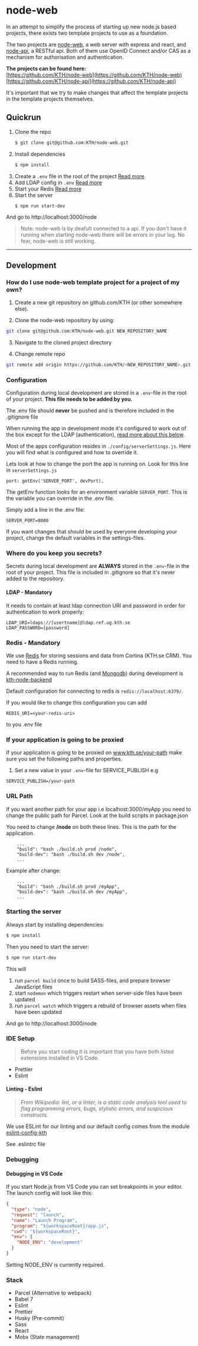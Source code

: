 # node-web

In an attempt to simplify the process of starting up new node.js based projects, there exists two template projects to use as a foundation.

The two projects are [node-web](https://github.com/KTH/node-web), a web server with express and react, and [node-api](https://github.com/KTH/node-api), a RESTful api. Both of them use OpenID Connect and/or CAS as a mechanism for authorisation and authentication.

**The projects can be found here:**  
[https://github.com/KTH/node-web](https://github.com/KTH/node-web)  
[https://github.com/KTH/node-api](https://github.com/KTH/node-api)

It's important that we try to make changes that affect the template projects in the template projects themselves.

## Quickrun

1.  Clone the repo
    ```bash
    $ git clone git@github.com:KTH/node-web.git
    ```
2.  Install dependencies
    ```bash
    $ npm install
    ```
3.  Create a `.env` file in the root of the project [Read more](#Configuration)
4.  Add LDAP config in `.env` [Read more](#Where-do-you-keep-you-secrets)
5.  Start your Redis [Read more](#Redis---Mandatory)
6.  Start the server
    ```bash
    $ npm run start-dev
    ```

And go to http://localhost:3000/node

> Note: node-web is by deafult connected to a api. If you don't have it running when starting node-web there will be errors in your log. No fear, node-web is still working.

---

## Development

### How do I use node-web template project for a project of my own?

1. Create a new git repository on github.com/KTH (or other somewhere else).

2. Clone the node-web repository by using:

```bash
git clone git@github.com:KTH/node-web.git NEW_REPOSITORY_NAME
```

3. Navigate to the cloned project directory

4. Change remote repo

```bash
git remote add origin https://github.com/KTH/<NEW_REPOSITORY_NAME>.git
```

### Configuration

Configuration during local development are stored in a `.env`-file in the root of your project. **This file needs to be added by you.**

The .env file should **never** be pushed and is therefore included in the .gitignore file

When running the app in development mode it's configured to work out of the box except for the LDAP (authentication), [read more about this below](#Where-do-you-keep-you-secrets).

Most of the apps configuration resides in `./config/serverSettings.js`. Here you will find what is configured and how to override it.

Lets look at how to change the port the app is running on. Look for this line in `serverSettings.js`

```
port: getEnv('SERVER_PORT', devPort),
```

The getEnv function looks for an environment variable `SERVER_PORT`. This is the variable you can override in the .env file.

Simply add a line in the .env file:

```
SERVER_PORT=8080
```

If you want changes that should be used by everyone developing your project, change the default variables in the settings-files.

### Where do you keep you secrets?

Secrets during local development are **ALWAYS** stored in the `.env`-file in the root of your project. This file is included in .gitignore so that it's never added to the repository.

#### LDAP - Mandatory

It needs to contain at least ldap connection URI and password in order for authentication to work properly:

```
LDAP_URI=ldaps://[usertname]@ldap.ref.ug.kth.se
LDAP_PASSWORD=[password]
```

### Redis - Mandatory

We use [Redis](https://redis.io/) for storing sessions and data from Cortina (KTH.se CRM). You need to have a Redis running.

A recommended way to run Redis (and [Mongodb](https://www.mongodb.com/)) during development is [kth-node-backend](https://gita.sys.kth.se/Infosys/kth-node-backend)

Default configuration for connecting to redis is `redis://localhost:6379/`.

If you would like to change this configuration you can add

`REDIS_URI=<your-redis-uri>`

to you .env file

### If your application is going to be proxied

If your application is going to be proxied on www.kth.se/your-path make sure you set the following paths and properties.

1. Set a new value in your `.env`-file for SERVICE_PUBLISH e.g

```
SERVICE_PUBLISH=/your-path
```

### URL Path

If you want another path for your app i.e localhost:3000/myApp you need to change the public path for Parcel. Look at the build scripts in package.json

You need to change **/node** on both these lines. This is the path for the application.

```
    ...
    "build": "bash ./build.sh prod /node",
    "build-dev": "bash ./build.sh dev /node",
    ...
```

Example after change:

```
    ...
    "build": "bash ./build.sh prod /myApp",
    "build-dev": "bash ./build.sh dev /myApp",
    ...
```

### Starting the server

Always start by installing dependencies:

```bash
$ npm install
```

Then you need to start the server:

```bash
$ npm run start-dev
```

This will

1. run `parcel build` once to build SASS-files, and prepare browser JavaScript files
2. start `nodemon` which triggers restart when server-side files have been updated
3. run `parcel watch` which triggers a rebuild of browser assets when files have been updated

And go to http://localhost:3000/node

### IDE Setup

> Before you start coding it is important that you have both listed extensions installed in VS Code.

- Prettier
- Eslint

#### Linting - Eslint

> _From Wikipedia: lint, or a linter, is a static code analysis tool used to flag programming errors, bugs, stylistic errors, and suspicious constructs._

We use ESLint for our linting and our default config comes from the module [eslint-config-kth](https://github.com/KTH/eslint-config-kth)

See .eslintrc file

### Debugging

#### Debugging in VS Code

If you start Node.js from VS Code you can set breakpoints in your editor. The launch config will look like this:

```json
{
  "type": "node",
  "request": "launch",
  "name": "Launch Program",
  "program": "${workspaceRoot}/app.js",
  "cwd": "${workspaceRoot}",
  "env": {
    "NODE_ENV": "development"
  }
}
```

Setting NODE_ENV is currently required.

### Stack

- Parcel (Alternative to webpack)
- Babel 7
- Eslint
- Prettier
- Husky (Pre-commit)
- Sass
- React
- Mobx (State management)
